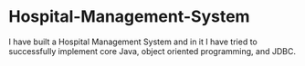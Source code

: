 # Hospital-Management-System
I have built a Hospital Management System and in it I have tried to successfully implement core Java, object oriented programming, and JDBC.

